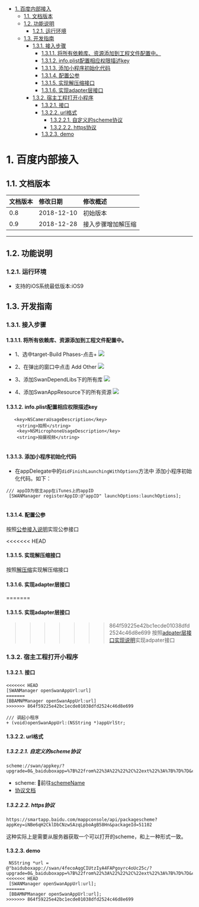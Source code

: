 <!-- TOC -->

- [1. 百度内部接入](#1-百度内部接入)
    - [1.1. 文档版本](#11-文档版本)
    - [1.2. 功能说明](#12-功能说明)
        - [1.2.1. 运行环境](#121-运行环境)
    - [1.3. 开发指南](#13-开发指南)
        - [1.3.1. 接入步骤](#131-接入步骤)
            - [1.3.1.1. 将所有依赖库、资源添加到工程文件配置中。](#1311-将所有依赖库资源添加到工程文件配置中)
            - [1.3.1.2. info.plist配置相应权限描述key](#1312-infoplist配置相应权限描述key)
            - [1.3.1.3. 添加小程序初始化代码](#1313-添加小程序初始化代码)
            - [1.3.1.4. 配置公参](#1314-配置公参)
            - [1.3.1.5. 实现解压缩接口](#1315-实现解压缩接口)
            - [1.3.1.6. 实现adapter层接口](#1316-实现adapter层接口)
        - [1.3.2. 宿主工程打开小程序](#132-宿主工程打开小程序)
            - [1.3.2.1. 接口](#1321-接口)
            - [1.3.2.2. url格式](#1322-url格式)
                - [1.3.2.2.1. 自定义的scheme协议](#13221-自定义的scheme协议)
                - [1.3.2.2.2. https协议](#13222-https协议)
            - [1.3.2.3. demo](#1323-demo)

<!-- /TOC -->
# 1. 百度内部接入
## 1.1. 文档版本

|文档版本|修改日期|修改概述|
|:--|:--|:--|
|0.8|2018-12-10|初始版本|
|0.9|2018-12-28|接入步骤增加解压缩|

--------------------------
## 1.2. 功能说明
### 1.2.1. 运行环境
* 支持的iOS系统最低版本:iOS9

## 1.3. 开发指南
### 1.3.1. 接入步骤
#### 1.3.1.1. 将所有依赖库、资源添加到工程文件配置中。
* 1、选中target-Build Phases-点击+
![](media/15432183676646.png)
* 2、在弹出的窗口中点击 Add Other
![](media/15432185577597.png)
* 3、添加SwanDependLibs下的所有库
![](media/15432186773753.png)

* 4、添加SwanAppResource下的所有资源
![](media/15439194084265.png)


#### 1.3.1.2. info.plist配置相应权限描述key

```
   <key>NSCameraUsageDescription</key>
	<string>拍照</string>
	<key>NSMicrophoneUsageDescription</key>
	<string>拍摄视频</string>
	
```
#### 1.3.1.3. 添加小程序初始化代码
* 在appDelegate中的`didFinishLaunchingWithOptions`方法中 添加小程序初始化代码。如下：

```
/// appID为宿主app在iTunes上的appID
 [SWANManager registerAppID:@"appID" launchOptions:launchOptions];
        
```
#### 1.3.1.4. 配置公参
按照[公参接入说明](百度内部接入-公参.md)实现公参接口

<<<<<<< HEAD
#### 1.3.1.5. 实现解压缩接口
按照[解压缩](../需要接入方实现的功能/解压缩.md)实现解压缩接口

#### 1.3.1.6. 实现adapter层接口
=======
#### 1.3.1.5. 实现adapter层接口
>>>>>>> 864f59225e42bc1ecde01038dfd2524c46d8e699
按照[adpater层接口实现说明](../需要接入方实现的功能/adpater层接口实现说明.md)实现adpater接口

### 1.3.2. 宿主工程打开小程序
#### 1.3.2.1. 接口
  
```
<<<<<<< HEAD
[SWANManager openSwanAppUrl:url]
=======
[BBAMNPManager openSwanAppUrl:url]
>>>>>>> 864f59225e42bc1ecde01038dfd2524c46d8e699

/// 调起小程序
+ (void)openSwanAppUrl:(NSString *)appUrlStr;

```
#### 1.3.2.2. url格式
##### 1.3.2.2.1. 自定义的scheme协议

```
scheme://swan/appkey/?upgrade=0&_baiduboxapp=%7B%22from%22%3A%22%22%2C%22ext%22%3A%7B%7D%7D&callback=_bdbox_js_275
```
* scheme: 前往[schemeName](../需要接入方实现的功能/Platform.md)
* [协议文档](../../../规范说明/调起协议.md)

##### 1.3.2.2.2. https协议

```
https://smartapp.baidu.com/mappconsole/api/packagescheme?appKey=iNBe6qH2CklDbCNzwSAzqLpboAgB58Hn&packageId=51102
```
这种实际上是需要从服务器获取一个可以打开的scheme，和上一种形式一致。


#### 1.3.2.3. demo

```
 NSString *url = @"baiduboxapp://swan/4fecoAqgCIUtzIyA4FAPgoyrc4oUc25c/?upgrade=0&_baiduboxapp=%7B%22from%22%3A%22%22%2C%22ext%22%3A%7B%7D%7D&callback=_bdbox_js_275"
<<<<<<< HEAD
 [SWANManager openSwanAppUrl:url];
=======
 [BBAMNPManager openSwanAppUrl:url];
>>>>>>> 864f59225e42bc1ecde01038dfd2524c46d8e699
```
        

